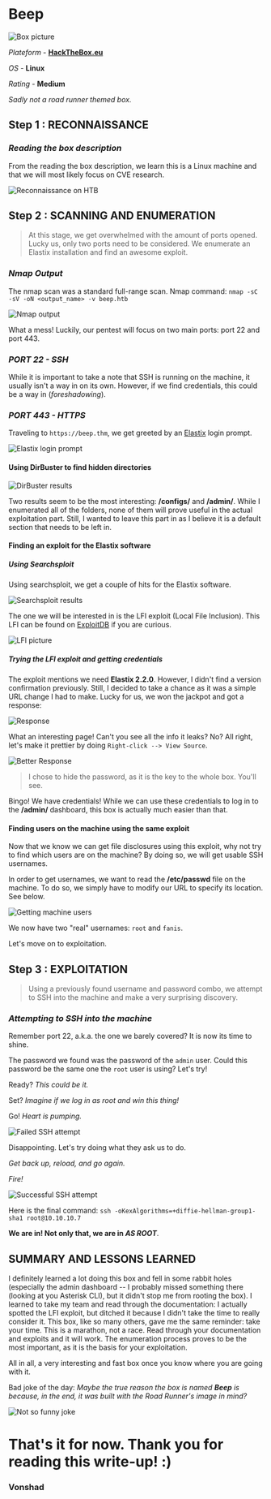# **Beep**

![Box picture](https://i.imgur.com/i7D1DSf.png)

*Plateform* - [**HackTheBox.eu**](https://www.hackthebox.eu/home/machines/profile/5)

*OS* - **Linux**

*Rating* - **Medium**

*Sadly not a road runner themed box.*

## **Step 1 : RECONNAISSANCE**

### *Reading the box description*

From the reading the box description, we learn this is a Linux machine and that we will most likely focus on CVE research.

![Reconnaissance on HTB](https://i.imgur.com/2Ltzq9a.png)


## **Step 2 : SCANNING AND ENUMERATION**

> At this stage, we get overwhelmed with the amount of ports opened. Lucky us, only two ports need to be considered. We enumerate an Elastix installation and find an awesome exploit. 

### *Nmap Output*

The nmap scan was a standard full-range scan. Nmap command: `nmap -sC -sV -oN <output_name> -v beep.htb`

![Nmap output](https://i.imgur.com/g4GylIa.png)

What a mess! Luckily, our pentest will focus on two main ports: port 22 and port 443.

### *PORT 22 - SSH*

While it is important to take a note that SSH is running on the machine, it usually isn't a way in on its own. However, if we find credentials, this could be a way in (*foreshadowing*).

### *PORT 443 - HTTPS*

Traveling to `https://beep.thm`, we get greeted by an [Elastix](https://www.elastix.org/) login prompt.

![Elastix login prompt](https://i.imgur.com/KtpfoH2.png)

#### Using DirBuster to find hidden directories

![DirBuster results](https://i.imgur.com/eSBGxAy.png)

Two results seem to be the most interesting: **/configs/** and **/admin/**. While I enumerated all of the folders, none of them will prove useful in the actual exploitation part. Still, I wanted to leave this part in as I believe it is a default section that needs to be left in.

#### Finding an exploit for the Elastix software

##### Using Searchsploit

Using searchsploit, we get a couple of hits for the Elastix software.

![Searchsploit results](https://i.imgur.com/8mzDldQ.png)

The one we will be interested in is the LFI exploit (Local File Inclusion). This LFI can be found on [ExploitDB](https://www.exploit-db.com/exploits/37637) if you are curious.

![LFI picture](https://i.imgur.com/8bu6pww.png)

##### Trying the LFI exploit and getting credentials

The exploit mentions we need **Elastix 2.2.0**. However, I didn't find a version confirmation previously. Still, I decided to take a chance as it was a simple URL change I had to make. Lucky for us, we won the jackpot and got a response:

![Response](https://i.imgur.com/T5Om7f8.png)

What an interesting page! Can't you see all the info it leaks? No? All right, let's make it prettier by doing `Right-click --> View Source`.

![Better Response](https://i.imgur.com/1OWSczr.png)

> I chose to hide the password, as it is the key to the whole box. You'll see.

Bingo! We have credentials! While we can use these credentials to log in to the **/admin/** dashboard, this box is actually much easier than that.

#### Finding users on the machine using the same exploit

Now that we know we can get file disclosures using this exploit, why not try to find which users are on the machine? By doing so, we will get usable SSH usernames.

In order to get usernames, we want to read the **/etc/passwd** file on the machine. To do so, we simply have to modify our URL to specify its location. See below.

![Getting machine users](https://i.imgur.com/1BDfrsF.png)

We now have two "real" usernames: `root` and `fanis`.

Let's move on to exploitation.

## **Step 3 : EXPLOITATION**

> Using a previously found username and password combo, we attempt to SSH into the machine and make a very surprising discovery.

### *Attempting to SSH into the machine*

Remember port 22, a.k.a. the one we barely covered? It is now its time to shine. 

The password we found was the password of the `admin` user. Could this password be the same one the `root` user is using? Let's try!

Ready? *This could be it.*

Set? *Imagine if we log in as root and win this thing!*

Go! *Heart is pumping.*

![Failed SSH attempt](https://i.imgur.com/63sgzu1.png)

Disappointing. Let's try doing what they ask us to do.

*Get back up, reload, and go again.*

*Fire!*

![Successful SSH attempt](https://i.imgur.com/5gKgK0h.png)

Here is the final command: `ssh -oKexAlgorithms=+diffie-hellman-group1-sha1 root@10.10.10.7`

**We are in! Not only that, we are in *AS ROOT***.


## **SUMMARY AND LESSONS LEARNED**

I definitely learned a lot doing this box and fell in some rabbit holes (especially the admin dashboard -- I probably missed something there (looking at you Asterisk CLI), but it didn't stop me from rooting the box). I learned to take my team and read through the documentation: I actually spotted the LFI exploit, but ditched it because I didn't take the time to really consider it. This box, like so many others, gave me the same reminder: take your time. This is a marathon, not a race. Read through your documentation and exploits and it will work. The enumeration process proves to be the most important, as it is the basis for your exploitation.

All in all, a very interesting and fast box once you know where you are going with it.

Bad joke of the day: *Maybe the true reason the box is named **Beep** is because, in the end, it was built with the Road Runner's image in mind?*

![Not so funny joke](https://i.imgur.com/tqMqpHT.png)

# **That's it for now. Thank you for reading this write-up! :)**

### **Vonshad**
